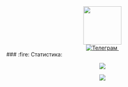 <div id="header" align="center">
  <img src="https://media.giphy.com/media/M9gbBd9nbDrOTu1Mqx/giphy.gif" width="100"/>
</div>
<div id="badges" align="center">
  <a href="https://t.me/loodriver">
    <img src="https://img.shields.io/badge/Telegram-darkred?style=for-the-badge&logo=telegram&logoColor=white" alt="Телеграм"/>
    <img src="https://komarev.com/ghpvc/?username=LooDriver&style=flat-square&color=blue" alt=""/>
  </a>
</div>
### :fire: Статистика:
<p align="center">
    <a href="https://git.io/streak-stats"><img src="https://streak-stats.demolab.com?user=LooDriver&theme=dark&locale=ru"/></a>
</p>
<p align="center">
  <a href="https://github.com/anuraghazra/github-readme-stats"><img src="https://github-readme-stats.vercel.app/api/top-langs/?&username=LooDriver&langs_count=1"/></a>
